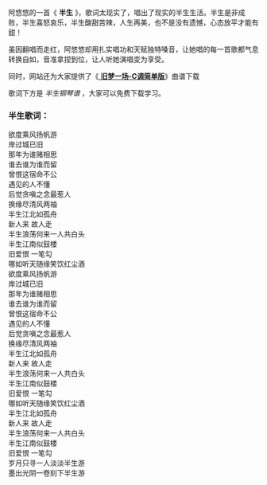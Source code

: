 

阿悠悠的一首《 **半生** 》，歌词太现实了，唱出了现实的半生生活。半生是非成败，半生喜怒哀乐，半生酸甜苦辣，人生再美，也不是没有遗憾，心态放平才能有甜！

虽因翻唱而走红，阿悠悠却用扎实唱功和天赋独特嗓音，让她唱的每一首歌都气息转换自如，音准拿捏到位，让人听她演唱变为享受。

同时，网站还为大家提供了《[ **旧梦一场-C调简单版**](Music-11639-旧梦一场-C调简单版-早知惊鸿一场何必情深一往.html "旧梦一场-
C调简单版")》曲谱下载

歌词下方是 _半生钢琴谱_ ，大家可以免费下载学习。

### 半生歌词：

欲度乘风扬帆游  
岸过城已旧  
那年为谁赌相思  
谁去谁为谁而留  
曾恨这宿命不公  
遇见的人不懂  
后觉贪嗔之念最惹人  
换缘尽清风两袖  
半生江北如孤舟  
新人来 故人走  
半生浪荡何来一人共白头  
半生江南似鼓楼  
旧爱恨 一笔勾  
哪如听天随缘笑饮红尘酒  
欲度乘风扬帆游  
岸过城已旧  
那年为谁赌相思  
谁去谁为谁而留  
曾恨这宿命不公  
遇见的人不懂  
后觉贪嗔之念最惹人  
换缘尽清风两袖  
半生江北如孤舟  
新人来 故人走  
半生浪荡何来一人共白头  
半生江南似鼓楼  
旧爱恨 一笔勾  
哪如听天随缘笑饮红尘酒  
半生江北如孤舟  
新人来 故人走  
半生浪荡何来一人共白头  
半生江南似鼓楼  
旧爱恨 一笔勾  
岁月只寻一人淡淡半生游  
墨出光阴一卷刻下半生游

